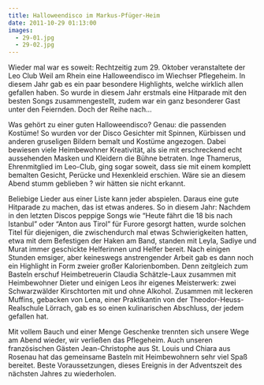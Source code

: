 ```yaml
---
title: Halloweendisco im Markus-Pfüger-Heim
date: 2011-10-29 01:13:00
images:
  - 29-01.jpg
  - 29-02.jpg
---
```


Wieder mal war es soweit: Rechtzeitig zum 29. Oktober veranstaltete der Leo Club Weil am Rhein eine Halloweendisco im Wiechser Pflegeheim. In diesem Jahr gab es ein paar besondere Highlights, welche wirklich allen gefallen haben. So wurde in diesem Jahr erstmals eine Hitparade mit den besten Songs zusammengestellt, zudem war ein ganz besonderer Gast unter den Feiernden. Doch der Reihe nach…

Was gehört zu einer guten Halloweendisco? Genau: die passenden Kostüme! So wurden vor der Disco Gesichter mit Spinnen, Kürbissen und anderen gruseligen Bildern bemalt und Kostüme angezogen. Dabei bewiesen viele Heimbewohner Kreativität, als sie mit erschreckend echt aussehenden Masken und Kleidern die Bühne betraten. Inge Thamerus, Ehrenmitglied im Leo-Club, ging sogar soweit, dass sie mit einem komplett bemalten Gesicht, Perücke und Hexenkleid erschien. Wäre sie an diesem Abend stumm geblieben ? wir hätten sie nicht erkannt.

Beliebige Lieder aus einer Liste kann jeder abspielen. Daraus eine gute Hitparade zu machen, das ist etwas anderes. So in diesem Jahr: Nachdem in den letzten Discos peppige Songs wie “Heute fährt die 18 bis nach Istanbul” oder “Anton aus Tirol” für Furore gesorgt hatten, wurde solchen Titel für diejenigen, die zwischendurch mal etwas Schwierigkeiten hatten, etwa mit dem Befestigen der Haken am Band, standen mit Leyla, Sadiye und Murat immer geschickte Helferinnen und Helfer bereit. Nach einigen Stunden emsiger, aber keineswegs anstrengender Arbeit gab es dann noch ein Highlight in Form zweier großer Kalorienbomben. Denn zeitgleich zum Basteln erschuf Heimbetreuerin Claudia Schätzle-Laux zusammen mit Heimbewohner Dieter und einigen Leos ihr eigenes Meisterwerk: zwei Schwarzwälder Kirschtorten mit und ohne Alkohol. Zusammen mit leckeren Muffins, gebacken von Lena, einer Praktikantin von der Theodor-Heuss-Realschule Lörrach, gab es so einen kulinarischen Abschluss, der jedem gefallen hat.

Mit vollem Bauch und einer Menge Geschenke trennten sich unsere Wege am Abend wieder, wir verließen das Pflegeheim. Auch unseren französischen Gästen Jean-Christophe aus St. Louis und Chiara aus Rosenau hat das gemeinsame Basteln mit Heimbewohnern sehr viel Spaß bereitet. Beste Voraussetzungen, dieses Ereignis in der Adventszeit des nächsten Jahres zu wiederholen.
